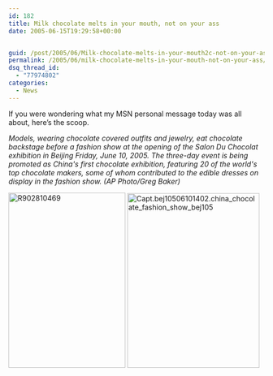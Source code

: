 ```yaml
---
id: 182
title: Milk chocolate melts in your mouth, not on your ass
date: 2005-06-15T19:29:58+00:00


guid: /post/2005/06/Milk-chocolate-melts-in-your-mouth2c-not-on-your-ass.aspx
permalink: /2005/06/milk-chocolate-melts-in-your-mouth-not-on-your-ass/
dsq_thread_id:
  - "77974802"
categories:
  - News
---
```

<p>If you were wondering what my MSN personal message today was all about, here&rsquo;s the scoop.</p>
<p><em>Models, wearing chocolate covered outfits and jewelry, eat chocolate backstage before a fashion show at the opening of the Salon Du Chocolat exhibition in Beijing Friday, June 10, 2005. The three-day event is being promoted as China's first chocolate exhibition, featuring 20 of the world's top chocolate makers, some of whom contributed to the edible dresses on display in the fashion show. (AP Photo/Greg Baker) </em></p>
<p><img height="345" alt="R902810469" src="{{ site.url }}{{ site.baseurl }}/wp-content/uploads/contentbinary/r902810469.jpg" width="230" border="0" />&nbsp;<img height="344" alt="Capt.bej10506101402.china_chocolate_fashion_show_bej105" src="{{ site.url }}{{ site.baseurl }}/wp-content/uploads/contentbinary/capt.bej10506101402.china_chocolate_fashion_show_bej105.jpg" width="260" border="0" /></p>